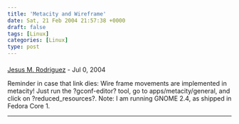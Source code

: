 ```yaml
---
title: 'Metacity and Wireframe'
date: Sat, 21 Feb 2004 21:57:38 +0000
draft: false
tags: [Linux]
categories: [Linux]
type: post
---
```



#### 
[Jesus M. Rodriguez]( "jmrodri@nc.rr.com") - <time datetime="2004-07-04 22:19:07">Jul 0, 2004</time>

Reminder in case that link dies: Wire frame movements are implemented in metacity! Just run the ?gconf-editor? tool, go to apps/metacity/general, and click on ?reduced\_resources?. Note: I am running GNOME 2.4, as shipped in Fedora Core 1.
<hr />
